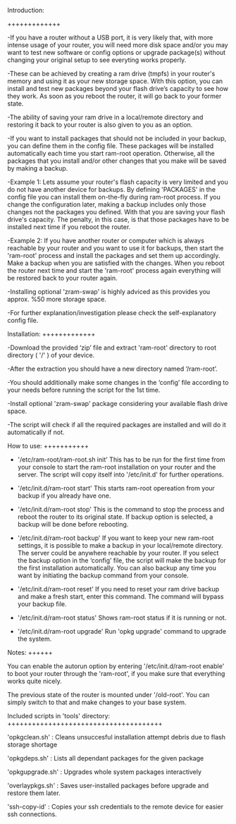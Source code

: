 Introduction:

+++++++++++++

-If you have a router without a USB port, it is very likely that, with more intense usage of your router, you will need more disk space and/or
you may want to test new software or config options or upgrade package(s) without changing your original setup to see everyting works properly.

-These can be achieved by creating a ram drive (tmpfs) in your router's memory and using it as your new storage space. With this option, you can install 
and test new packages beyond your flash drive’s capacity to see how they work. As soon as you reboot the router, it will go back to your former state.

-The ability of saving your ram drive in a local/remote directory and restoring it back to your router is also given to you as an option.

-If you want to install packages that should not be included in your backup, you can define them in the config file. These packages will be installed automatically  each time you start ram-root operation. Otherwise, all the packages that you install and/or other changes that you make will be saved by making a backup.
 
-Example 1: Lets assume your router's flash capacity is very limited and you do not have another device for backups. By defining 'PACKAGES' in the config file  you can install them on-the-fly during ram-root process. If you change the configuration later, making a backup includes only those changes not the packages you defined. With that you are saving your flash drive's capacity. The penalty, in this case, is that those packages have to be installed next time if you reboot the router.
 
-Example 2: If you have another router or computer which is always reachable by your router and you want to use it for backups, then start the 'ram-root' process and  install the packages and set them up accordingly. Make a backup when you are satisfied with the changes. When you reboot the router next time and start the 'ram-root' process again everything will be restored back to your router again.

-Installing optional 'zram-swap' is highly adviced as this provides you approx. %50 more storage space.

-For further explanation/investigation please check the self-explanatory config file.


Installation:
+++++++++++++

-Download the provided ‘zip’ file and extract 'ram-root' directory to root directory ( '/' ) of your device.

-After the extraction you should have a new directory named ‘/ram-root’.

-You should additionally make some changes in the ‘config’ file according to your needs before running the script for the 1st time.

-Install optional 'zram-swap' package considering your available flash drive space.

-The script will check if all the required packages are installed and will do it automatically if not.


How to use:
+++++++++++

- '/etc/ram-root/ram-root.sh init'
This has to be run for the first time from your console to start the ram-root installation on your router and the server.
The script will copy itself into '/etc/init.d' for further operations.

- '/etc/init.d/ram-root start'
This starts ram-root opereation from your backup if you already have one.

- '/etc/init.d/ram-root stop'
This is the command to stop the process and reboot the router to its original state.
If backup option is selected, a backup will be done before rebooting.

- '/etc/init.d/ram-root backup'
If you want to keep your new ram-root settings, it is possible to make a backup in your local/remote directory.
The server could be anywhere reachable by your router.
If you select the backup option in the ‘config’ file, the script will make the backup for the first installation automatically.
You can also backup any time you want by initiating the backup command from your console.

- '/etc/init.d/ram-root reset'
If you need to reset your ram drive backup and make a fresh start, enter this command. The command will bypass your backup file.

- '/etc/init.d/ram-root status'
Shows ram-root status if it is running or not.

- '/etc/init.d/ram-root upgrade'
Run 'opkg upgrade' command to upgrade the system.


Notes:
++++++

You can enable the autorun option by entering '/etc/init.d/ram-root enable' to boot your router through the 'ram-root',
if you make sure that everything works quite nicely.

The previous state of the router is mounted under '/old-root'. You can simply switch to that and make changes to your base system.


Included scripts in 'tools' directory:
++++++++++++++++++++++++++++++++++++++

'opkgclean.sh'   : Cleans unsuccesful installation attempt debris due to flash storage shortage

'opkgdeps.sh'    : Lists all dependant packages for the given package

'opkgupgrade.sh' : Upgrades whole system packages interactively

'overlaypkgs.sh' : Saves user-installed packages before upgrade and restore them later.

'ssh-copy-id'    : Copies your ssh credentials to the remote device for easier ssh connections.
